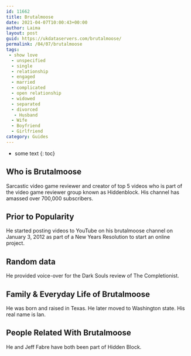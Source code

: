 ```yaml
---
id: 11662
title: Brutalmoose
date: 2021-04-07T10:00:43+00:00
author: Laima
layout: post
guid: https://ukdataservers.com/brutalmoose/
permalink: /04/07/brutalmoose
tags:
 - show love
  - unspecified
  - single
  - relationship
  - engaged
  - married
  - complicated
  - open relationship
  - widowed
  - separated
  - divorced
   - Husband
  - Wife
  - Boyfriend
  - Girlfriend
category: Guides
---
```


* some text
{: toc}


## Who is Brutalmoose
                  
                  
                  
Sarcastic video game reviewer and creator of top 5 videos who is part of the video game reviewer group known as Hiddenblock. His channel has amassed over 700,000 subscribers. 
                  
              
            
              
            
                
                
                
## Prior to Popularity
                  
                  
                  
He started posting videos to YouTube on his brutalmoose channel on January 3, 2012 as part of a New Years Resolution to start an online project. 
                  
              
            
              
            
                
                
                
## Random data
                  
                  
                  
He provided voice-over for the Dark Souls review of The Completionist. 
                  
              
            
              
            
                
                
                
## Family & Everyday Life of Brutalmoose
                  
                  
                  
He was born and raised in Texas. He later moved to Washington state. His real name is Ian. 
                  
              
            
              
            
                
                
                
## People Related With Brutalmoose
                  
                  
                  
He and Jeff Fabre have both been part of Hidden Block. 
                  
              
            
              
            
                
              
            
              
              
            
            
              
            
          
          
          